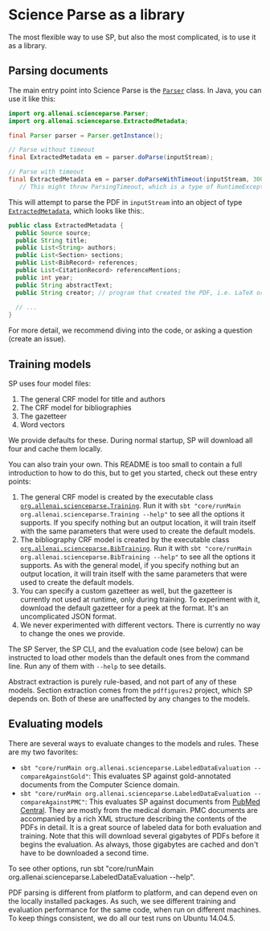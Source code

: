 # Science Parse as a library

The most flexible way to use SP, but also the most complicated, is to use it as a library.

## Parsing documents

The main entry point into Science Parse is the [`Parser`](src/main/java/org/allenai/scienceparse/Parser.java) class. In Java, you can use it like this:
```Java
import org.allenai.scienceparse.Parser;
import org.allenai.scienceparse.ExtractedMetadata;

final Parser parser = Parser.getInstance();

// Parse without timeout
final ExtractedMetadata em = parser.doParse(inputStream);

// Parse with timeout
final ExtractedMetadata em = parser.doParseWithTimeout(inputStream, 30000);  // 30 second timeout
   // This might throw ParsingTimeout, which is a type of RuntimeException. 
```

This will attempt to parse the PDF in `inputStream` into an object of type [`ExtractedMetadata`](src/main/java/org/allenai/scienceparse/ExtractedMetadata.java), which looks like this:.

```Java
public class ExtractedMetadata {
  public Source source;
  public String title;
  public List<String> authors;
  public List<Section> sections;
  public List<BibRecord> references;
  public List<CitationRecord> referenceMentions;
  public int year;
  public String abstractText;
  public String creator; // program that created the PDF, i.e. LaTeX or PowerPoint or something else
  
  // ...
}
```

For more detail, we recommend diving into the code, or asking a question (create an issue).

## Training models

SP uses four model files:
 1. The general CRF model for title and authors
 2. The CRF model for bibliographies
 3. The gazetteer
 4. Word vectors
 
We provide defaults for these. During normal startup, SP will download all four and cache them locally.

You can also train your own. This README is too small to contain a full introduction to how to do this, but to get you started, check out these entry points:
 1. The general CRF model is created by the executable class [`org.allenai.scienceparse.Training`](src/main/scala/org/allenai/scienceparse/Training.scala). Run it with `sbt "core/runMain org.allenai.scienceparse.Training --help"` to see all the options it supports. If you specify nothing but an output location, it will train itself with the same parameters that were used to create the default models.
 2. The bibliography CRF model is created by the executable class [`org.allenai.scienceparse.BibTraining`](src/main/scala/org/allenai/scienceparse/BibTraining.scala). Run it with `sbt "core/runMain org.allenai.scienceparse.BibTraining --help"` to see all the options it supports. As with the general model, if you specify nothing but an output location, it will train itself with the same parameters that were used to create the default models.
 3. You can specify a custom gazetteer as well, but the gazetteer is currently not used at runtime, only during training. To experiment with it, download the default gazetteer for a peek at the format. It's an uncomplicated JSON format.
 4. We never experimented with different vectors. There is currently no way to change the ones we provide.
 
 The SP Server, the SP CLI, and the evaluation code (see below) can be instructed to load other models than the default ones from the command line. Run any of them with `--help` to see details.
 
 Abstract extraction is purely rule-based, and not part of any of these models. Section extraction comes from the `pdffigures2` project, which SP depends on. Both of these are unaffected by any changes to the models.
 
 ## Evaluating models
 
There are several ways to evaluate changes to the models and rules. These are my two favorites:
 * `sbt "core/runMain org.allenai.scienceparse.LabeledDataEvaluation --compareAgainstGold"`: This evaluates SP against gold-annotated documents from the Computer Science domain.
 * `sbt "core/runMain org.allenai.scienceparse.LabeledDataEvaluation --compareAgainstPMC"`: This evaluates SP against documents from [PubMed Central](https://www.ncbi.nlm.nih.gov/pmc/). They are mostly from the medical domain. PMC documents are accompanied by a rich XML structure describing the contents of the PDFs in detail. It is a great source of labeled data for both evaluation and training. Note that this will download several gigabytes of PDFs before it begins the evaluation. As always, those gigabytes are cached and don't have to be downloaded a second time.
 
To see other options, run sbt "core/runMain org.allenai.scienceparse.LabeledDataEvaluation --help".
 
PDF parsing is different from platform to platform, and can depend even on the locally installed packages. As such, we see different training and evaluation performance for the same code, when run on different machines. To keep things consistent, we do all our test runs on Ubuntu 14.04.5.
